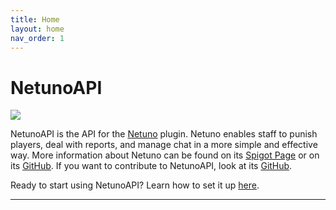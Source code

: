 ```yaml
---
title: Home
layout: home
nav_order: 1
---
```


# NetunoAPI
[![](https://jitpack.io/v/CyberRyan1/NetunoAPI.svg)](https://jitpack.io/#CyberRyan1/NetunoAPI)

NetunoAPI is the API for the [Netuno](https://www.spigotmc.org/resources/netuno.94864/) plugin. Netuno enables staff to
punish players, deal with reports, and manage chat in a more simple and effective way. More information about Netuno can
be found on its [Spigot Page](https://www.spigotmc.org/resources/netuno.94864/) or on its [GitHub](https://github.com/CyberRyan1/Netuno). 
If you want to contribute to NetunoAPI, look at its [GitHub](https://github.com/CyberRyan1/NetunoAPI). <br>

Ready to start using NetunoAPI? Learn how to set it up [here](https://cyberryan1.github.io/NetunoAPI/setup/).

----